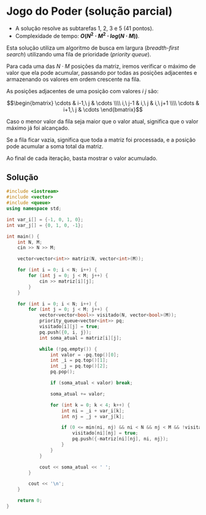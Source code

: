 # Jogo do Poder (solução parcial)

- A solução resolve as subtarefas $1$, $2$, $3$ e $5$ ($41$ pontos).
- Complexidade de tempo: **$O(N^2 \cdot M^2 \cdot log(N \cdot M))$**.

Esta solução utiliza um algoritmo de busca em largura (_breadth-first search_) utilizando uma fila de prioridade (_priority queue_).

Para cada uma das $N \cdot M$ posições da matriz, iremos verificar o máximo de valor que ela pode acumular, passando por todas as posições adjacentes e armazenando os valores em ordem crescente na fila. 

As posições adjacentes de uma posição com valores $i \ j$ são:

```math
\begin{bmatrix}
  \cdots & i-1,\ j & \cdots \\\\
  i,\ j-1 & i,\ j & i,\ j+1 \\\\
  \cdots  & i+1,\ j  & \cdots
\end{bmatrix}
```

Caso o menor valor da fila seja maior que o valor atual, significa que o valor máximo já foi alcançado.

Se a fila ficar vazia, significa que toda a matriz foi processada, e a posição pode acumular a soma total da matriz.

Ao final de cada iteração, basta mostrar o valor acumulado.

## Solução

```cpp
#include <iostream>
#include <vector>
#include <queue>
using namespace std;

int var_i[] = {-1, 0, 1, 0};
int var_j[] = {0, 1, 0, -1};

int main() {
    int N, M;
    cin >> N >> M;

    vector<vector<int>> matriz(N, vector<int>(M));

    for (int i = 0; i < N; i++) {
        for (int j = 0; j < M; j++) {
            cin >> matriz[i][j];
        }
    }

    for (int i = 0; i < N; i++) {
        for (int j = 0; j < M; j++) {
            vector<vector<bool>> visitado(N, vector<bool>(M));
            priority_queue<vector<int>> pq;
            visitado[i][j] = true;
            pq.push({0, i, j});
            int soma_atual = matriz[i][j];

            while (!pq.empty()) {
                int valor = -pq.top()[0];
                int _i = pq.top()[1];
                int _j = pq.top()[2];
                pq.pop();

                if (soma_atual < valor) break;

                soma_atual += valor;

                for (int k = 0; k < 4; k++) {
                    int ni = _i + var_i[k];
                    int nj = _j + var_j[k];

                    if (0 <= min(ni, nj) && ni < N && nj < M && !visitado[ni][nj]) {
                        visitado[ni][nj] = true;
                        pq.push({-matriz[ni][nj], ni, nj});
                    }
                }
            }

            cout << soma_atual << ' ';
        }

        cout << '\n';
    }

    return 0;
}
```
